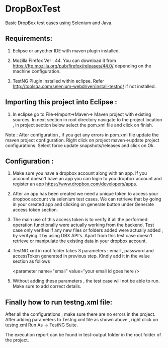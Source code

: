 # DropBoxTest
Basic DropBox test cases using Selenium and Java.

## Requirements:

 1) Eclipse or anyother IDE with maven plugin installed.

 2) Mozilla Firefox Ver : 44. You can download it from https://ftp.mozilla.org/pub/firefox/releases/44.0/ depending on the    machine configuration. 
 
 3) TestNG Plugin installed within eclipse. Refer http://toolsqa.com/selenium-webdriver/install-testng/ if not installed.
 
 
## Importing this project into Eclipse : 
 
 1) In eclipse go to File->Import->Maven-> Maven project with existing sources. In next section in root directory navigate to the project location , in project section below select the pom.xml file and click on finish.
 
 Note : After configuration , if you get any errors in pom.xml file update the maven project configuration. Right click on project maven->update project configurations. Select force update snapshots/releases and click on Ok.
 
 
## Configuration : 
 
 1) Make sure you have a dropbox account along with an app. If you account doesn't have an app you can login to you dropbox account and register an app https://www.dropbox.com/developers/apps. 
 
 2) After an app has been created we need a unique token to access your dropbox account via selenium test cases. We can retrieve that by going in your created app and clicking on generate button under Generate access token section.
 
 3) The main use of this access token is to verify if all the performed operation functionally were actually working from the backend. Test case only verifies if any new files or folders added were actually added , by verifying it by using DBX API's. Apart from this test case doesn't retrieve or manipulate the existing data in your dropbox account.
 
 4) TestNG.xml in root folder takes 3 parameters : email , password and accessToken generated in previous step. Kindly add it in the value section as follows 
  
      <parameter name="email" value="your email id goes here />
      <parameter name="password" value="your password goes here"/>
      <parameter name="dbxAccessToken" value="your access token goes here" />
 
 5) Without adding these parameters , the test case will not be able to run. Make sure to add correct details.
 
## Finally how to run testng.xml file:
 
 After all the configurations , make sure there are no errors in the project. After adding parameters to Testng.xml file as shown above , right click on testng.xml Run As -> TestNG Suite. 
 
 The execution report can be found in test-output folder in the root folder of the project.  
 

